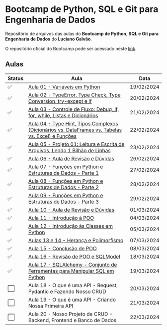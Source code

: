 # Bootcamp de Python, SQL e Git para Engenharia de Dados

Repositório de arquivos das aulas do **Bootcamp de Python, SQL e Git para Engenharia de Dados** do **Luciano Galvão**.

O repositório oficial do Bootcamp pode ser acessado neste [link](https://github.com/lvgalvao/data-engineering-roadmap/tree/main/Bootcamp%20-%20Python%20para%20dados).

## Aulas

| Status  | Aula                                                                                                                                                               | Data       |
| ------- | ------------------------------------------------------------------------------------------------------------------------------------------------------------------ | ---------- |
| ✅      | [Aula 01 - Variáveis em Python](https://github.com/kaiodt/bootcamp-data-eng/tree/main/aula_01)                                                                     | 19/02/2024 |
| ✅      | [Aula 02 - TypeError, Type Check, Type Conversion, try-except e if](https://github.com/kaiodt/bootcamp-data-eng/tree/main/aula_02)                                 | 20/02/2024 |
| ✅      | [Aula 03 - Controle de Fluxo: Debug, if, for, while, Listas e Dicionários](https://github.com/kaiodt/bootcamp-data-eng/tree/main/aula_03)                          | 21/02/2024 |
| ✅      | [Aula 04 - Type Hint, Tipos Complexos (Dicionários vs. DataFrames vs. Tabelas vs. Excel) e Funções](https://github.com/kaiodt/bootcamp-data-eng/tree/main/aula_04) | 22/02/2024 |
| ✅      | [Aula 05 - Projeto 01: Leitura e Escrita de Arquivos, Lendo 1 Bilhão de Linhas](https://github.com/kaiodt/bootcamp-data-eng/tree/main/aula_05)                     | 23/02/2024 |
| ✅      | [Aula 06 - Aula de Revisão e Dúvidas](https://github.com/kaiodt/bootcamp-data-eng/tree/main/aula_06)                                                               | 26/02/2024 |
| ✅      | [Aula 07 - Funções em Python e Estruturas de Dados - Parte 1](https://github.com/kaiodt/bootcamp-data-eng/tree/main/aula_07)                                       | 27/02/2024 |
| ✅      | [Aula 08 - Funções em Python e Estruturas de Dados - Parte 2](https://github.com/kaiodt/bootcamp-data-eng/tree/main/aula_08)                                       | 28/02/2024 |
| ✅      | [Aula 09 - Funções em Python e Estruturas de Dados - Parte 3](https://github.com/kaiodt/bootcamp-data-eng/tree/main/aula_09)                                       | 29/02/2024 |
| ✅      | [Aula 10 - Aula de Revisão e Dúvidas](https://github.com/kaiodt/bootcamp-data-eng/tree/main/aula_10)                                                               | 01/03/2024 |
| ✅      | [Aula 11 - Introdução à POO](https://github.com/kaiodt/bootcamp-data-eng/tree/main/aula_11)                                                                        | 04/03/2024 |
| ✅      | [Aula 12 - Introdução às Classes em Python](https://github.com/kaiodt/bootcamp-data-eng/tree/main/aula_12)                                                         | 05/03/2024 |
| ✅      | [Aulas 13 e 14 - Herança e Polimorfismo](https://github.com/kaiodt/bootcamp-data-eng/tree/main/aula_13_14)                                                         | 07/03/2024 |
| ✅      | [Aula 15 - Conclusão de POO](https://github.com/kaiodt/bootcamp-data-eng/tree/main/aula_15)                                                                        | 08/03/2024 |
| ✅      | [Aula 16 - Revisão de POO e SQLModel](https://github.com/kaiodt/bootcamp-data-eng/tree/main/aula_16)                                                               | 18/03/2024 |
| ✅      | [Aula 17 - SQLAlchemy - Conjunto de Ferramentas para Manipular SQL em Python](https://github.com/kaiodt/bootcamp-data-eng/tree/main/aula_17)                       | 19/03/2024 |
| ⬜      | Aula 18 - O que é uma API - Request, Pydantic e Fazendo Nosso CRUD                                                                                                 | 20/03/2024 |
| ⬜      | Aula 19 - O que é uma API - Criando Nossa Primeira API                                                                                                             | 21/03/2024 |
| ⬜      | Aula 20 - Nosso Projeto de CRUD - Backend, Frontend e Banco de Dados                                                                                               | 22/03/2024 |
